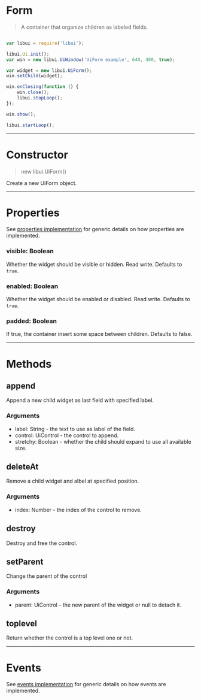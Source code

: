 
# Form

> A container that organize children as labeled fields.



```js

var libui = require('libui');

libui.Ui.init();
var win = new libui.UiWindow('UiForm example', 640, 480, true);

var widget = new libui.UiForm();
win.setChild(widget);

win.onClosing(function () {
	win.close();
	libui.stopLoop();
});

win.show();

libui.startLoop();

```

---

# Constructor

> new libui.UiForm()

Create a new UiForm object.

---

# Properties

See [properties implementation](properties.md) for generic details on how properties are implemented.


### visible: Boolean

Whether the widget should be visible or hidden. 
Read write.
Defaults to `true`.



### enabled: Boolean

Whether the widget should be enabled or disabled. 
Read write.
Defaults to `true`.



### padded: Boolean

If true, the container insert some space between children. 
Defaults to false.




---

# Methods


## append

Append a new child widget as last field with specified label.


### Arguments

* label: String - the text to use as label of the field.
* control: UiControl - the control to append.
* stretchy: Boolean - whether the child should expand to use all available size.




## deleteAt

Remove a child widget and albel at specified position.


### Arguments

* index: Number - the index of the control to remove.




## destroy

Destroy and free the control.





## setParent

Change the parent of the control


### Arguments

* parent: UiControl - the new parent of the widget or null to detach it.




## toplevel

Return whether the control is a top level one or not.





---

# Events

See [events implementation](events.md) for generic details on how events are implemented.



